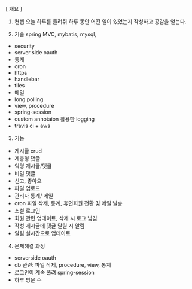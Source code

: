 [ 개요 ] 

1. 컨셉
오늘 하루를 들려줘
하루 동안 어떤 일이 있었는지 작성하고 공감을 얻는다.

2. 기술
spring MVC, mybatis, mysql, 
- security
- server side oauth
- 통계
- cron
- https
- handlebar
- tiles
- 메일
- long polling
- view, procedure
- spring-session
- custom annotaion 활용한 logging
- travis ci + aws

3. 기능
- 게시글 crud
- 계층형 댓글
- 익명 게시글/댓글
- 비밀 댓글
- 신고, 좋아요
- 파일 업로드
- 관리자 통계/ 메일
- cron 파일 삭제, 통계, 휴면회원 전환 및 메일 발송
- 소셜 로그인
- 회원 관련 업데이트, 삭제 시 로그 남김
- 작성 게시글에 댓글 달릴 시 알림
- 알림 실시간으로 업데이트

4. 문제해결 과정
- serverside oauth
- db 관련: 파일 삭제, procedure, view, 통계
- 로그인이 계속 풀려 spring-session
- 하루 방문 수
